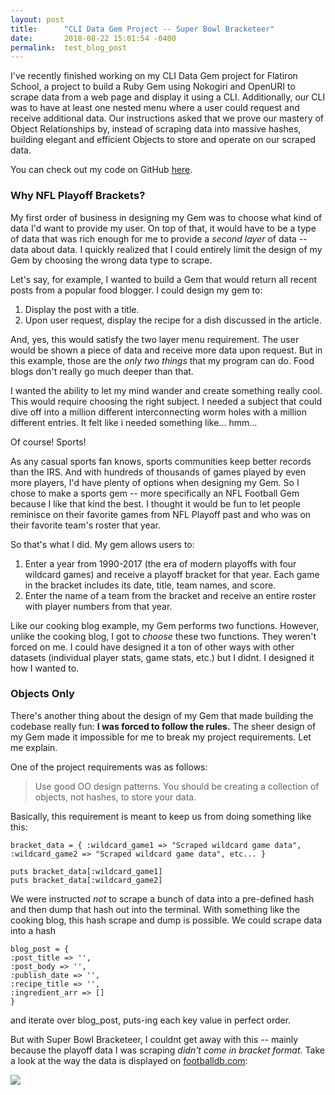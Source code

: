 ```yaml
---
layout: post
title:      "CLI Data Gem Project -- Super Bowl Bracketeer"
date:       2018-08-22 15:01:54 -0400
permalink:  test_blog_post
---
```



I've recently finished working on my CLI Data Gem project for Flatiron School, a project to build a Ruby Gem using Nokogiri and OpenURI to scrape data from a web page and display it using a CLI.  Additionally, our CLI was to have at least one nested menu where a user could request and receive additional data. Our instructions asked that we prove our mastery of Object Relationships by, instead of scraping data into massive hashes, building elegant and efficient Objects to store and operate on our scraped data.

You can check out my code on GitHub [here](https://github.com/jadamduff/sb_bracketeer).

### Why NFL Playoff Brackets?

My first order of business in designing my Gem was to choose what kind of data I'd want to provide my user. On top of that, it would have to be a type of data that was rich enough for me to provide a <i>second layer</i> of data -- data about data. I quickly realized that I could entirely limit the design of my Gem by choosing the wrong data type to scrape.

Let's say, for example, I wanted to build a Gem that would return all recent posts from a popular food blogger.  I could design my gem to:

1. Display the post with a title.
2. Upon user request, display the recipe for a dish discussed in the article.

And, yes, this would satisfy the two layer menu requirement.  The user would be shown a piece of data and receive more data upon request.  But in this example, those are the *only two things* that my program can do.  Food blogs don't really go much deeper than that.

I wanted the ability to let my mind wander and create something really cool. This would require choosing the right subject. I needed a subject that could dive off into a million different interconnecting worm holes with a million different entries.  It felt like i needed something like... hmm...

Of course! Sports!

As any casual sports fan knows, sports communities keep better records than the IRS.  And with hundreds of thousands of games played by even more players, I'd have plenty of options when designing my Gem.  So I chose to make a sports gem -- more specifically an NFL Football Gem because I like that kind the best. I thought it would be fun to let people reminisce on their favorite games from NFL Playoff past and who was on their favorite team's roster that year.

So that's what I did.  My gem allows users to:

1. Enter a year from 1990-2017 (the era of modern playoffs with four wildcard games) and receive a playoff bracket for that year. Each game in the bracket includes its date, title, team names, and score.
2. Enter the name of a team from the bracket and receive an entire roster with player numbers from that year.

Like our cooking blog example, my Gem performs two functions. However, unlike the cooking blog, I got to *choose* these two functions. They weren't forced on me. I could have designed it a ton of other ways with other datasets (individual player stats, game stats, etc.) but I didnt. I designed it how I wanted to.

### Objects Only

There's another thing about the design of my Gem that made building the codebase really fun: **I was forced to follow the rules.** The sheer design of my Gem made it impossible for me to break my project requirements. Let me explain.

One of the project requirements was as follows:

> Use good OO design patterns. You should be creating a collection of objects, not hashes, to store your data.

Basically, this requirement is meant to keep us from doing something like this:

```
bracket_data = { :wildcard_game1 => "Scraped wildcard game data", :wildcard_game2 => "Scraped wildcard game data", etc... }

puts bracket_data[:wildcard_game1]
puts bracket_data[:wildcard_game2]
```

We were instructed *not* to scrape a bunch of data into a pre-defined hash and then dump that hash out into the terminal. With something like the cooking blog, this hash scrape and dump is possible. We could scrape data into a hash

```
blog_post = {
:post_title => '',
:post_body => '',
:publish_date => '',
:recipe_title => '',
:ingredient_arr => []
}
```

and iterate over blog_post, puts-ing each key value in perfect order.

But with Super Bowl Bracketeer, I couldnt get away with this -- mainly because the playoff data I was scraping *didn't come in bracket format*.  Take a look at the way the data is displayed on [footballdb.com](https://www.footballdb.com/):

![](https://i.imgur.com/EhTSZJx.png)


